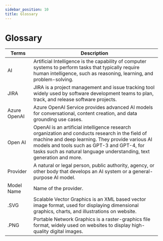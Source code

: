 ```yaml
---
sidebar_position: 10
title: Glossary
---
```


# Glossary

| Terms | Description | 
| --- | --- |
| AI | Artificial Intelligence is the capability of computer systems to perform tasks that typically require human intelligence, such as reasoning, learning, and problem-solving.| 
| JIRA | JIRA is a project management and issue tracking tool widely used by software development teams to plan, track, and release software projects. |
| Azure OpenAI | Azure OpenAI Service provides advanced AI models for conversational, content creation, and data grounding use cases. | 
| Open AI | OpenAI is an artificial intelligence research organization and conducts research in the field of machine and deep learning. They provide various AI models and tools such as GPT-3 and GPT-4, for tasks such as natural language understanding, text generation and more. | 
| Provider | A natural or legal person, public authority, agency, or other body that develops an AI system or a general-purpose AI model.	 | 
| Model Name | Name of the provider. | 
| .SVG  | Scalable Vector Graphics is an XML based vector image format, used for displaying dimensional graphics, charts, and illustrations on website. |
|.PNG  | Portable Network Graphics is a raster-graphics file format, widely used on websites to display high-quality digital images. |
 

